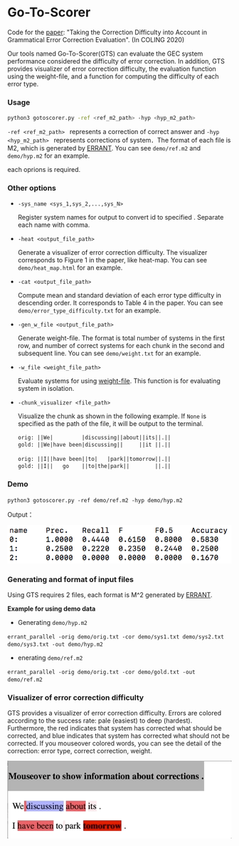 # Go-To-Scorer

Code for the [paper](https://www.aclweb.org/anthology/2020.coling-main.188/): "Taking the Correction Difficulty into Account in Grammatical Error Correction Evaluation". (In COLING 2020) 

Our tools named Go-To-Scorer(GTS) can evaluate the GEC system performance considered the difficulty of error correction. In addition, GTS provides visualizer of error correction difficulty, the  evaluation function using the weight-file, and a function for computing the difficulty of each error type.

### Usage

```bash
python3 gotoscorer.py -ref <ref_m2_path> -hyp <hyp_m2_path>
```

`-ref <ref_m2_path> ` represents a correction of correct answer and `-hyp <hyp_m2_path> ` represents corrections of system．The format of each file is M2, which is generated by [ERRANT](https://github.com/chrisjbryant/errant). You can see `demo/ref.m2` and `demo/hyp.m2` for an example.

each oprions is required.

### Other options

* `-sys_name <sys_1,sys_2,...,sys_N>` 

  Register system names for output to convert id to specified . Separate each name with comma.

* `-heat <output_file_path>`

  Generate a visualizer of error correction difficulty. The visualizer corresponds to Figure 1 in the paper, like heat-map. You can see `demo/heat_map.html` for an example.

* `-cat <output_file_path>`

  Compute mean and standard deviation of each error type difficulty in descending order. It corresponds to Table 4 in the paper. You can see `demo/error_type_difficulty.txt` for an example.

* `-gen_w_file <output_file_path>`

  Generate weight-file. The format is total number of systems in the first row, and number of correct systems for each chunk in the second and subsequent line. You can see `demo/weight.txt` for an example.

* `-w_file <weight_file_path>`

  Evaluate systems for using [weight-file](https://github.com/gotutiyan/GTS/tree/master/weight_files).  This function is for evaluating system in isolation. 
  
* `-chunk_visualizer <file_path>`

  Visualize the chunk as shown in the following example. If `None` is specified as the path of the file, it will be output to the terminal.

  ```
  orig: ||We|         |discussing||about||its||.||
  gold: ||We|have been|discussing||     ||it ||.||
  
  orig: ||I||have been||to|   |park||tomorrow||.||
  gold: ||I||   go    ||to|the|park||        ||.||
  ```

### Demo

`python3 gotoscorer.py -ref demo/ref.m2 -hyp demo/hyp.m2 ` 

Output：

![output_format](./image/output_default.png)

### Generating and format of input files

Using GTS requires 2 files, each format is M^2 generated by [ERRANT](https://github.com/chrisjbryant/errant). 

**Example for using demo data**

* Generating `demo/hyp.m2`

 `errant_parallel -orig demo/orig.txt -cor demo/sys1.txt demo/sys2.txt demo/sys3.txt -out demo/hyp.m2`

* enerating `demo/ref.m2`

`errant_parallel -orig demo/orig.txt -cor demo/gold.txt -out demo/ref.m2`

### Visualizer of error correction difficulty

GTS provides a visualizer of error correction difficulty.
Errors are colored according to the success rate: pale (easiest) to deep (hardest).  Furthermore, the red indicates that system has corrected what should be corrected, and blue indicates that system has corrected what should not be corrected. If you mouseover colored words, you can see the detail of the correction: error type, correct correction, weight.

![heat_map](./image/heat_map.gif)
